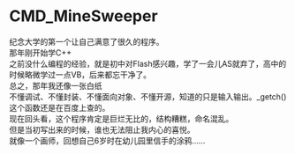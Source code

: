 # CMD_MineSweeper  
纪念大学的第一个让自己满意了很久的程序。  
那年刚开始学C++  
之前没什么编程的经验，就是初中对Flash感兴趣，学了一会儿AS就弃了，高中的时候略微学过一点VB，后来都忘干净了。  
总之，那年我还像一张白纸  
不懂调试、不懂封装、不懂面向对象、不懂开源，知道的只是输入输出。_getch()这个函数还是在百度上查的。  
现在回头看，这个程序肯定是巨烂无比的，结构糟糕，命名混乱。  
但是当初写出来的时候，谁也无法阻止我内心的喜悦。  
就像一个画师，回想自己6岁时在幼儿园里信手的涂鸦……  
